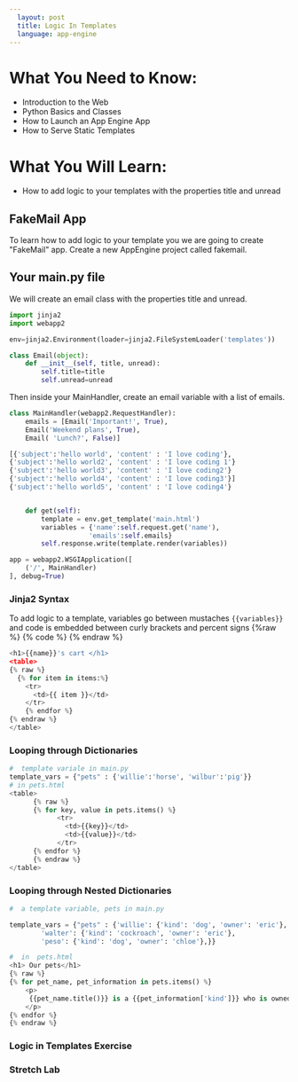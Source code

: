 ```yaml
---
  layout: post
  title: Logic In Templates
  language: app-engine
---
```

# What You Need to Know:
+ Introduction to the Web
+ Python Basics and Classes
+ How to Launch an App Engine App
+ How to Serve Static Templates

# What You Will Learn:
+ How to add logic to your templates with the properties title and unread

##  FakeMail App

To learn how to add logic to your template you we are going to create "FakeMail" app. Create a new AppEngine project called fakemail.

## Your main.py file
We will create an email class with the properties title and unread.
```python
import jinja2
import webapp2

env=jinja2.Environment(loader=jinja2.FileSystemLoader('templates'))

class Email(object):
    def __init__(self, title, unread):
        self.title=title
        self.unread=unread
```
Then inside your MainHandler, create an email variable with a list of emails.

```python
class MainHandler(webapp2.RequestHandler):
    emails = [Email('Important!', True),
    Email('Weekend plans', True),
    Email( 'Lunch?', False)]

[{'subject':'hello world', 'content' : 'I love coding'},
{'subject':'hello world2', 'content' : 'I love coding 1'}
{'subject':'hello world3', 'content' : 'I love coding2'}
{'subject':'hello world4', 'content' : 'I love coding3'}]
{'subject':'hello world5', 'content' : 'I love coding4'}


    def get(self):
        template = env.get_template('main.html')
        variables = {'name':self.request.get('name'),
                    'emails':self.emails}
        self.response.write(template.render(variables))

app = webapp2.WSGIApplication([
    ('/', MainHandler)
], debug=True)
```

### Jinja2 Syntax
To add logic to a template, variables go between mustaches `{{variables}}` and code is embedded between curly brackets and percent signs {%raw %} {% code %} {% endraw %}
```python
<h1>{{name}}'s cart </h1>
<table>
{% raw %}
  {% for item in items:%}
    <tr>
      <td>{{ item }}</td>
    </tr>
    {% endfor %}
{% endraw %}
</table>
```

###  Looping through Dictionaries
```python
#  template variale in main.py
template_vars = {"pets" : {'willie':'horse', 'wilbur':'pig'}}
# in pets.html
<table>
      {% raw %}
      {% for key, value in pets.items() %}
            <tr>
              <td>{{key}}</td>
              <td>{{value}}</td>
            </tr>
      {% endfor %}
      {% endraw %}
</table>

```
###  Looping through Nested Dictionaries
```python
#  a template variable, pets in main.py

template_vars = {"pets" : {'willie': {'kind': 'dog', 'owner': 'eric'},
        'walter': {'kind': 'cockroach', 'owner': 'eric'},
        'peso': {'kind': 'dog', 'owner': 'chloe'},}}

#  in  pets.html
<h1> Our pets</h1>
{% raw %}
{% for pet_name, pet_information in pets.items() %}
    <p>
     {{pet_name.title()}} is a {{pet_information['kind']}} who is owned by {{pet_information['owner']}}.
    </p>
{% endfor %}
{% endraw %}
```

### Logic in Templates Exercise


###  Stretch Lab
